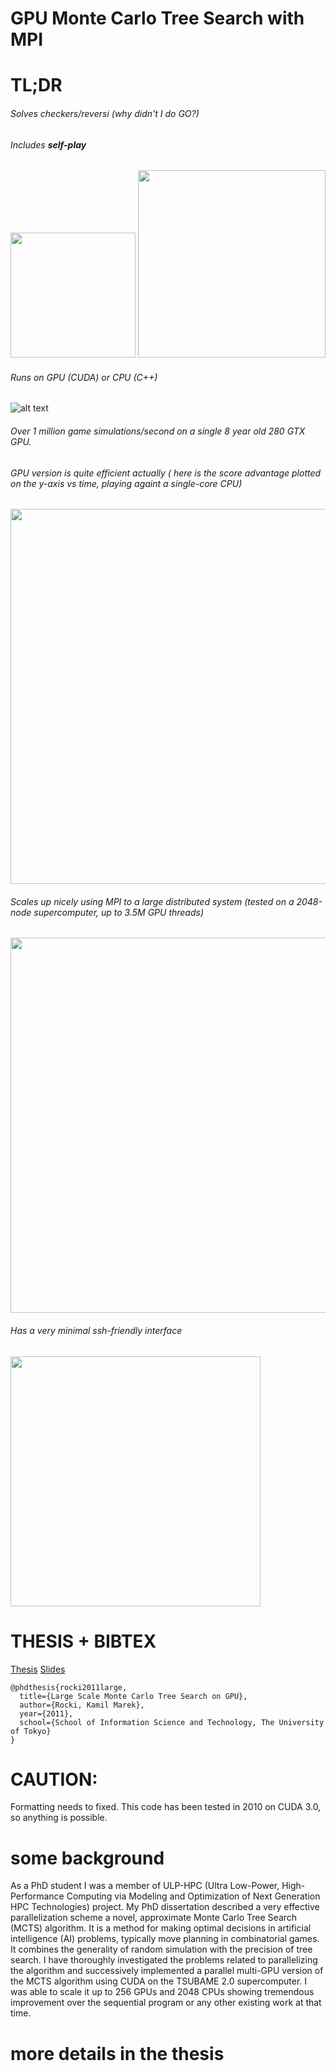 # GPU Monte Carlo Tree Search with MPI

# TL;DR
###### Solves checkers/reversi (why didn't I do GO?)
###### Includes **self-play**

<img src="http://olab.is.s.u-tokyo.ac.jp/~kamil.rocki/tree.png" width="200" /> <img src="http://olab.is.s.u-tokyo.ac.jp/~kamil.rocki/research/mcts.png" width="300" />

###### Runs on GPU (CUDA) or CPU (C++)

![alt text](http://olab.is.s.u-tokyo.ac.jp/~kamil.rocki/research/phd_3.png "REVERSI")

###### Over 1 million game simulations/second on a single 8 year old 280 GTX GPU.

###### GPU version is quite efficient actually ( here is the score advantage plotted on the y-axis vs time, playing againt a single-core CPU)

<img src="http://olab.is.s.u-tokyo.ac.jp/~kamil.rocki/research/score.png" width="600" />

###### Scales up nicely using MPI to a large distributed system (tested on a 2048-node supercomputer, up to 3.5M GPU threads)

<img src="http://olab.is.s.u-tokyo.ac.jp/~kamil.rocki/research/phd_4.png" width="600" />

###### Has a very minimal ssh-friendly interface

<img src="http://olab.is.s.u-tokyo.ac.jp/~kamil.rocki/research/mcts_git.gif" width="400" />

# THESIS + BIBTEX
[Thesis](http://olab.is.s.u-tokyo.ac.jp/~kamil.rocki/phd_thesis.pdf)
[Slides](http://olab.is.s.u-tokyo.ac.jp/~kamil.rocki/gpu_mcts_slides.pdf)

```
@phdthesis{rocki2011large,
  title={Large Scale Monte Carlo Tree Search on GPU},
  author={Rocki, Kamil Marek},
  year={2011},
  school={School of Information Science and Technology, The University of Tokyo}
}
```

# CAUTION:
Formatting needs to fixed. This code has been tested in 2010 on CUDA 3.0, so anything is possible.

# some background
As a PhD student I was a member of ULP-HPC (Ultra Low-Power, High-Performance Computing via Modeling and Optimization of Next Generation HPC Technologies) project. My PhD dissertation described a very effective parallelization scheme a novel, approximate Monte Carlo Tree Search (MCTS) algorithm. It is a method for making optimal decisions in artificial intelligence (AI) problems, typically move planning in combinatorial games. It combines the generality of random simulation with the precision of tree search. I have thoroughly investigated the problems related to parallelizing the algorithm and successively implemented a parallel multi-GPU version of the MCTS algorithm using CUDA on the TSUBAME 2.0 supercomputer. I was able to scale it up to 256 GPUs and 2048 CPUs showing tremendous improvement over the sequential program or any other existing work at that time. 

# more details in the thesis
